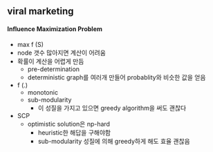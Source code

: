 ## viral marketing

#### Influence Maximization Problem

* max f (S)
* node 갯수 많아지면 계산이 어려움
* 확률이 계산을 어렵게 만듬
    * pre-determination
    * deterministic graph를 여러개 만들어 probablity와 비슷한 값을 얻음
* f (.)
    * monotonic
    * sub-modularity
        * 이 성질을 가지고 있으면 greedy algorithm을 써도 괜찮다
* SCP
    * optimistic solution은 np-hard
        * heuristic한 해답을 구해야함
        * sub-modularity 성질에 의해 greedy하게 해도 효율 괜찮음